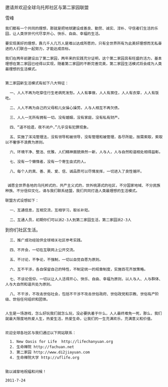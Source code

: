 邀请并欢迎全球乌托邦社区与第二家园联盟

雪峰


    我们都有一个共同的理想，那就是把地球建设成善良、勤劳、诚实、淳朴、守信者们生活的乐园，让人类世世代代尽享开心、快乐、自由、幸福的生活。

    要实现美好的理想，靠几千人几万人是难以达成所愿的，只有全世界所有为此美好理想而无私奋进的人们联合一起努力，才能达成目标。

    我们在两年前建设出了第二家园，两年来的实践充分证明，这个第二家园具有旺盛的活力，基本理想在第二家园已经得以实现，随着第二家园的不断完善完美，第二家园生活模式将会成为人类最理想的生活模式。


    第二家园新生活模式有如下八大特征：

      一、人人不再为吃穿住行生老病死发愁。人人有事做，人人有房住，人人有衣穿，人人有饭吃。

      二、人人不再为自己的父母和儿女操心操劳。人与人相互不再欠债。

      三、人人一无所有拥有一切。没有婚姻，没有家庭，没有私有财产。

      四、“道不拾遗，夜不闭户，”几乎没有犯罪现象。

      五、实施了浑沌管理法，没有领导和被领导，没有管理和被管理，各尽所能，按需索取，索取以不奢侈不浪费为原则。

      六、环境干净、整洁、优雅，人们精神面貌焕然一新，人与人，人与自然和谐相处相得益彰。

      七、没有一个懒惰者，没有一个寄生虫式的人。

      八、每个人的真、善、美、爱、信、诚品质可以尽情发挥，一切进入了良性循环。


     诚愿全世界各地的乌托邦式的，共产主义式的，世外桃源式的社区，不分国家地域、不分民族种族、不分信仰文化，请与我们联系结盟，我们共同打造人类最理想的生活模式。

    联盟方式设想如下：

      一、互通信息，互相交流，互相学习，取长补短。

      二、互通人员，初期你们可以派2-3人到第二家园生活，第二家园派2-3人
到你们社区生活。

      三、推广成功经验供全球相关社区参考实践。

      四、不开会，一切在互联网上公开交流。

      五、不讨论，不争论，不强制，一切以自觉自愿为原则。

      六、互不干涉，各自保留自己的特性，不制定统一的规章制度，实施百花齐放策略。

      七、不谈论信仰，一切以让人人活得开心、快乐、自由、幸福为原则，以人与人、人与群体、人与大自然和谐共处为原则。

      八、不干涉，不攻击世俗社会，包括不干涉不攻击世俗政府、世俗政党和宗教、世俗有产阶级、世俗任何组织和团体。


    人生是一场游戏，怎么好玩我们就怎么玩，没必要执着于什么，人人最终难免一死，那么，我们就最大限度地热爱人生，热爱生活，热爱生命，让我们的一生充满欢乐，充满意义和价值。


    欢迎全球各社区与我们通过以下网站联系：

      1. New Oasis for Life  http://lifechanyuan.org
      2. 生命禅院 http://fachuan.net
      3. 第二家园 http://www.di2jiayuan.com
      4. 生命禅院大学 http://uflife.org


    致以诚挚地祝福和问候！

    2011-7-24




